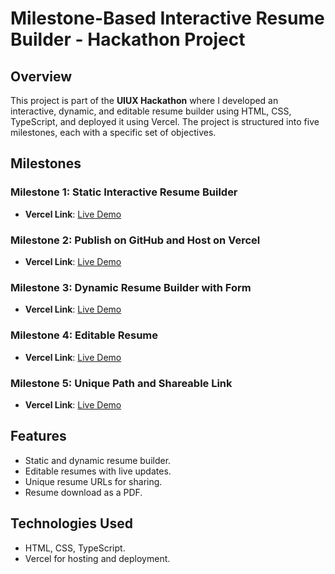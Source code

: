 # Milestone-Based Interactive Resume Builder - Hackathon Project

## Overview
This project is part of the **UIUX Hackathon** where I developed an interactive, dynamic, and editable resume builder using HTML, CSS, TypeScript, and deployed it using Vercel. The project is structured into five milestones, each with a specific set of objectives.

## Milestones

### Milestone 1: Static Interactive Resume Builder
- **Vercel Link**: [Live Demo](https://resume-builder-hackathon-milestones.vercel.app)

### Milestone 2: Publish on GitHub and Host on Vercel
- **Vercel Link**: [Live Demo](https://resume-builder-hackathon-milestones.vercel.app)

### Milestone 3: Dynamic Resume Builder with Form
- **Vercel Link**: [Live Demo](https://resume-builder-hackathon-milestones-ucdl.vercel.app)

### Milestone 4: Editable Resume
- **Vercel Link**: [Live Demo](https://resume-builder-milestone-4-sooty.vercel.app)

### Milestone 5: Unique Path and Shareable Link
- **Vercel Link**: [Live Demo](https://resumebuilder-milestone-5.vercel.app)

## Features
- Static and dynamic resume builder.
- Editable resumes with live updates.
- Unique resume URLs for sharing.
- Resume download as a PDF.

## Technologies Used
- HTML, CSS, TypeScript.
- Vercel for hosting and deployment.
